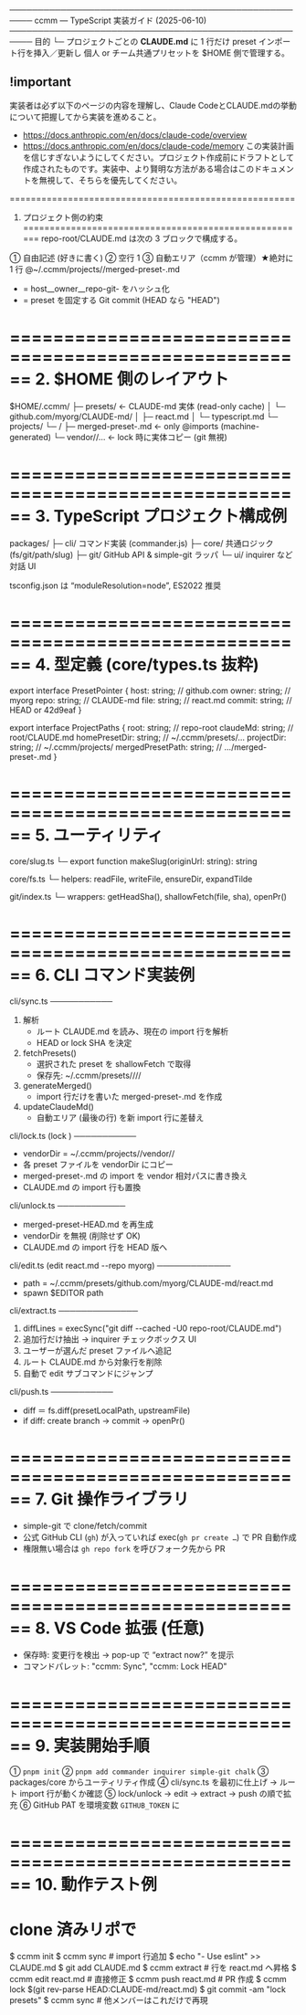 ──────────────────────────────────────────────────────
ccmm  ―  TypeScript 実装ガイド (2025-06-10)
──────────────────────────────────────────────────────
目的
└─ プロジェクトごとの **CLAUDE.md** に
     1 行だけ preset インポート行を挿入／更新し
     個人 or チーム共通プリセットを $HOME 側で管理する。

## !important
実装者は必ず以下のページの内容を理解し、Claude CodeとCLAUDE.mdの挙動について把握してから実装を進めること。
- https://docs.anthropic.com/en/docs/claude-code/overview
- https://docs.anthropic.com/en/docs/claude-code/memory
この実装計画を信じすぎないようにしてください。プロジェクト作成前にドラフトとして作成されたものです。実装中、より賢明な方法がある場合はこのドキュメントを無視して、そちらを優先してください。

======================================================
1. プロジェクト側の約束
======================================================
repo-root/CLAUDE.md は次の 3 ブロックで構成する。

① 自由記述 (好きに書く)
② 空行 1
③ 自動エリア（ccmm が管理）★絶対に 1 行
   @~/.ccmm/projects/<slug>/merged-preset-<SHA>.md

* <slug> = host__owner__repo-git-<originSHA> をハッシュ化
* <SHA>   = preset を固定する Git commit (HEAD なら "HEAD")

======================================================
2. $HOME 側のレイアウト
======================================================
$HOME/.ccmm/
├─ presets/                       ← CLAUDE-md 実体 (read-only cache)
│   └─ github.com/myorg/CLAUDE-md/
│         ├─ react.md
│         └─ typescript.md
└─ projects/
    └─ <slug>/
        ├─ merged-preset-<SHA>.md ← only @imports (machine-generated)
        └─ vendor/<SHA>/…         ← lock 時に実体コピー (git 無視)

======================================================
3. TypeScript プロジェクト構成例
======================================================
packages/
├─ cli/              コマンド実装 (commander.js)
├─ core/             共通ロジック (fs/git/path/slug)
├─ git/              GitHub API & simple-git ラッパ
└─ ui/               inquirer など対話 UI

tsconfig.json  は “moduleResolution=node”, ES2022 推奨

======================================================
4. 型定義 (core/types.ts 抜粋)
======================================================
export interface PresetPointer {
  host:   string;           // github.com
  owner:  string;           // myorg
  repo:   string;           // CLAUDE-md
  file:   string;           // react.md
  commit: string;           // HEAD or 42d9eaf
}

export interface ProjectPaths {
  root:              string; // repo-root
  claudeMd:          string; // root/CLAUDE.md
  homePresetDir:     string; // ~/.ccmm/presets/…
  projectDir:        string; // ~/.ccmm/projects/<slug>
  mergedPresetPath:  string; // …/merged-preset-<SHA>.md
}

======================================================
5. ユーティリティ
======================================================
core/slug.ts
└─ export function makeSlug(originUrl: string): string

core/fs.ts
└─ helpers: readFile, writeFile, ensureDir, expandTilde

git/index.ts
└─ wrappers: getHeadSha(), shallowFetch(file, sha), openPr()

======================================================
6. CLI コマンド実装例
======================================================

cli/sync.ts
───────────
1. 解析
   - ルート CLAUDE.md を読み、現在の import 行を解析
   - HEAD or lock SHA を決定
2. fetchPresets()
   - 選択された preset を shallowFetch で取得
   - 保存先: ~/.ccmm/presets/<host>/<owner>/<repo>/<file>
3. generateMerged()
   - import 行だけを書いた merged-preset-<SHA>.md を作成
4. updateClaudeMd()
   - 自動エリア (最後の行) を新 import 行に差替え

cli/lock.ts   (lock <sha>)
───────────
- vendorDir = ~/.ccmm/projects/<slug>/vendor/<sha>/
- 各 preset ファイルを vendorDir にコピー
- merged-preset-<sha>.md の import を vendor 相対パスに書き換え
- CLAUDE.md の import 行も置換

cli/unlock.ts
────────────
- merged-preset-HEAD.md を再生成
- vendorDir を無視 (削除せず OK)
- CLAUDE.md の import 行を HEAD 版へ

cli/edit.ts   (edit react.md --repo myorg)
─────────────
- path = ~/.ccmm/presets/github.com/myorg/CLAUDE-md/react.md
- spawn $EDITOR path

cli/extract.ts
──────────────
1. diffLines = execSync("git diff --cached -U0 repo-root/CLAUDE.md")
2. 追加行だけ抽出 → inquirer チェックボックス UI
3. ユーザーが選んだ preset ファイルへ追記
4. ルート CLAUDE.md から対象行を削除
5. 自動で edit サブコマンドにジャンプ

cli/push.ts
───────────
- diff ＝ fs.diff(presetLocalPath, upstreamFile)
- if diff: create branch → commit → openPr()

======================================================
7. Git 操作ライブラリ
======================================================
- simple-git で clone/fetch/commit
- 公式 GitHub CLI (`gh`) が入っていれば
    exec(`gh pr create …`) で PR 自動作成
- 権限無い場合は `gh repo fork` を呼びフォーク先から PR

======================================================
8. VS Code 拡張 (任意)
======================================================
- 保存時: 変更行を検出 → pop-up で “extract now?” を提示
- コマンドパレット: "ccmm: Sync", "ccmm: Lock HEAD"

======================================================
9. 実装開始手順
======================================================
① `pnpm init`
② `pnpm add commander inquirer simple-git chalk`
③ packages/core からユーティリティ作成
④ cli/sync.ts を最初に仕上げ → ルート import 行が動くか確認
⑤ lock/unlock → edit → extract → push の順で拡充
⑥ GitHub PAT を環境変数 `GITHUB_TOKEN` に

======================================================
10. 動作テスト例
======================================================
# clone 済みリポで
$ ccmm init
$ ccmm sync                  # import 行追加
$ echo "- Use eslint" >> CLAUDE.md
$ git add CLAUDE.md
$ ccmm extract               # 行を react.md へ昇格
$ ccmm edit react.md         # 直接修正
$ ccmm push react.md         # PR 作成
$ ccmm lock $(git rev-parse HEAD:CLAUDE-md/react.md)
$ git commit -am "lock presets"
$ ccmm sync                  # 他メンバーはこれだけで再現
